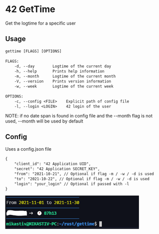 # 42 GetTime

Get the logtime for a specific user

## Usage
```
gettime [FLAGS] [OPTIONS]

FLAGS:
    -d, --day        Logtime of the current day
    -h, --help       Prints help information
    -m, --month      Logtime of the current month
    -V, --version    Prints version information
    -w, --week       Logtime of the current week

OPTIONS:
    -c, --config <FILE>    Explicit path of config file
    -l, --login <LOGIN>    42 login of the user
```

NOTE: if no date span is found in config file and the --month flag is not used, --month will be used by default

## Config

Uses a config.json file
```
{
    "client_id": "42 Application UID",
    "secret": "42 Application SECRET_KEY",
    "from": "2021-10-21", // Optional if flag -m / -w / -d is used
    "to": "2021-10-22", // Optional if flag -m / -w / -d is used
    "login": "your_login" // Optional if passed with -l
}
```

![Screenshot](screenshot.png)
